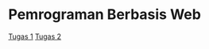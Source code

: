 # Pemrograman Berbasis Web
[Tugas 1](https://maisyyaz.github.io/Pemrograman-Berbasis-Web/Tugas%201/)
[Tugas 2](https://maisyyaz.github.io/Pemrograman-Berbasis-Web/Tugas%202/)
